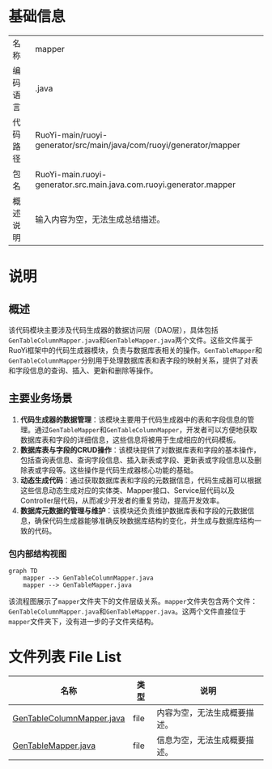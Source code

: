 # 基础信息

|      |      |
|------|------|
| 名称 | mapper |
| 编码语言 | .java |
| 代码路径 | RuoYi-main/ruoyi-generator/src/main/java/com/ruoyi/generator/mapper |
| 包名 | RuoYi-main.ruoyi-generator.src.main.java.com.ruoyi.generator.mapper |
| 概述说明 | 输入内容为空，无法生成总结描述。 |

# 说明

## 概述
该代码模块主要涉及代码生成器的数据访问层（DAO层），具体包括`GenTableColumnMapper.java`和`GenTableMapper.java`两个文件。这些文件属于RuoYi框架中的代码生成器模块，负责与数据库表相关的操作。`GenTableMapper`和`GenTableColumnMapper`分别用于处理数据库表和表字段的映射关系，提供了对表和字段信息的查询、插入、更新和删除等操作。

## 主要业务场景
1. **代码生成器的数据管理**：该模块主要用于代码生成器中的表和字段信息的管理。通过`GenTableMapper`和`GenTableColumnMapper`，开发者可以方便地获取数据库表和字段的详细信息，这些信息将被用于生成相应的代码模板。
2. **数据库表与字段的CRUD操作**：该模块提供了对数据库表和字段的基本操作，包括查询表信息、查询字段信息、插入新表或字段、更新表或字段信息以及删除表或字段等。这些操作是代码生成器核心功能的基础。
3. **动态生成代码**：通过获取数据库表和字段的元数据信息，代码生成器可以根据这些信息动态生成对应的实体类、Mapper接口、Service层代码以及Controller层代码，从而减少开发者的重复劳动，提高开发效率。
4. **数据库元数据的管理与维护**：该模块还负责维护数据库表和字段的元数据信息，确保代码生成器能够准确反映数据库结构的变化，并生成与数据库结构一致的代码。


### 包内部结构视图

```mermaid
graph TD
    mapper --> GenTableColumnMapper.java
    mapper --> GenTableMapper.java
```

该流程图展示了`mapper`文件夹下的文件层级关系。`mapper`文件夹包含两个文件：`GenTableColumnMapper.java`和`GenTableMapper.java`。这两个文件直接位于`mapper`文件夹下，没有进一步的子文件夹结构。

# 文件列表 File List

| 名称   | 类型  | 说明 |
|-------|------|-------------|
| [GenTableColumnMapper.java](GenTableColumnMapper.md) | file | 内容为空，无法生成概要描述。 |
| [GenTableMapper.java](GenTableMapper.md) | file | 信息为空，无法生成概要描述。 |



